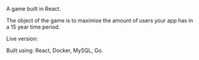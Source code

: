 A game built in React.

The object of the game is to maximise the amount of users your app has in a 15 year time period.

Live version:

Built using: React, Docker, MySQL, Go.